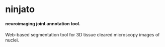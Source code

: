 # ninjato
#### **n**euro**i**magi**n**g **j**oint **a**nnotation **t**ool.

Web-based segmentation tool for 3D tissue cleared microscopy images of nuclei.
